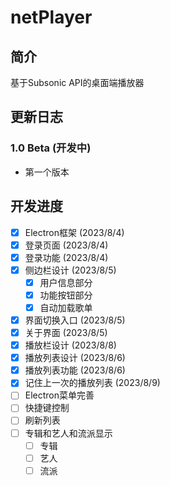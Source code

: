 # netPlayer

## 简介

基于Subsonic API的桌面端播放器

## 更新日志

### 1.0 Beta (开发中)
- 第一个版本

## 开发进度

- [x] Electron框架 (2023/8/4)
- [x] 登录页面 (2023/8/4)
- [x] 登录功能 (2023/8/4)
- [x] 侧边栏设计 (2023/8/5)
  - [x] 用户信息部分
  - [x] 功能按钮部分
  - [x] 自动加载歌单
- [x] 界面切换入口 (2023/8/5)
- [x] 关于界面 (2023/8/5)
- [x] 播放栏设计 (2023/8/8)
- [x] 播放列表设计 (2023/8/6)
- [x] 播放列表功能 (2023/8/6)
- [x] 记住上一次的播放列表 (2023/8/9)
- [ ] Electron菜单完善
- [ ] 快捷键控制
- [ ] 刷新列表
- [ ] 专辑和艺人和流派显示
  - [ ] 专辑
  - [ ] 艺人
  - [ ] 流派
